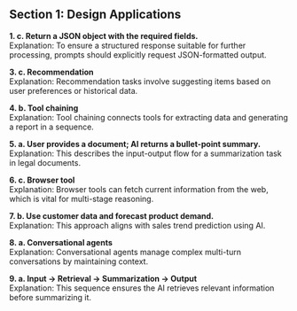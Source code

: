 ## Section 1: Design Applications
**1. c. Return a JSON object with the required fields.**\
Explanation: To ensure a structured response suitable for further processing, prompts should explicitly request JSON-formatted output.

**3. c. Recommendation**\
Explanation: Recommendation tasks involve suggesting items based on user preferences or historical data.

**4. b. Tool chaining**\
Explanation: Tool chaining connects tools for extracting data and generating a report in a sequence.

**5. a. User provides a document; AI returns a bullet-point summary.**\
Explanation: This describes the input-output flow for a summarization task in legal documents.

**6. c. Browser tool**\
Explanation: Browser tools can fetch current information from the web, which is vital for multi-stage reasoning.

**7. b. Use customer data and forecast product demand.**\
Explanation: This approach aligns with sales trend prediction using AI.

**8. a. Conversational agents**\
Explanation: Conversational agents manage complex multi-turn conversations by maintaining context.

**9. a. Input → Retrieval → Summarization → Output**\
Explanation: This sequence ensures the AI retrieves relevant information before summarizing it.
